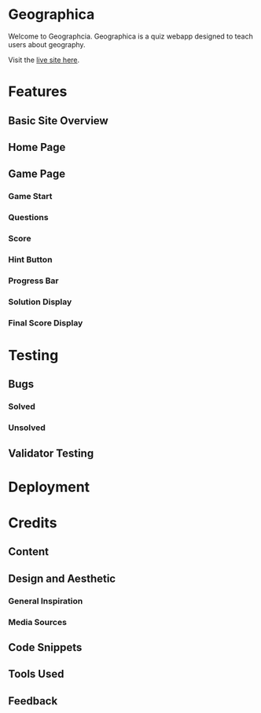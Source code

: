 # Geographica
Welcome to Geographcia. Geographica is a quiz webapp designed to teach users about geography. 

Visit the [live site here](https://adamsburge.github.io/geographica/).

# Features

## Basic Site Overview

## Home Page

## Game Page

### Game Start

### Questions 

### Score

### Hint Button

### Progress Bar

### Solution Display

### Final Score Display

# Testing

## Bugs

### Solved

### Unsolved

## Validator Testing



# Deployment

# Credits

## Content

## Design and Aesthetic

### General Inspiration

### Media Sources

## Code Snippets

## Tools Used

## Feedback